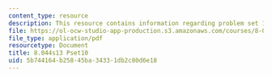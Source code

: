 ```yaml
---
content_type: resource
description: This resource contains information regarding problem set 10.
file: https://ol-ocw-studio-app-production.s3.amazonaws.com/courses/8-044-statistical-physics-i-spring-2013/5b744164b25845ba34331db2c80d6e18_MIT8_044S13_ps10.pdf
file_type: application/pdf
resourcetype: Document
title: 8.044s13 Pset10
uid: 5b744164-b258-45ba-3433-1db2c80d6e18
---
```

